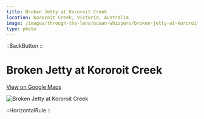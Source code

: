 ```yaml
---
title: Broken Jetty at Kororoit Creek
location: Kororoit Creek, Victoria, Australia
image: /images/through-the-lens/ocean-whispers/broken-jetty-at-kororoit-creek.jpg
type: photo
---
```


::BackButton
::

# Broken Jetty at Kororoit Creek

<a href="https://www.google.com/maps/search/?api=1&query=Kororoit+Creek+Historic+Fishing+Village,+Victoria,+Australia" target="_blank" rel="noopener noreferrer">View on Google Maps</a>

![Broken Jetty at Kororoit Creek](/images/through-the-lens/ocean-whispers/broken-jetty-at-kororoit-creek.jpg)

<div class="mb-8"></div>

::HorizontalRule
::
